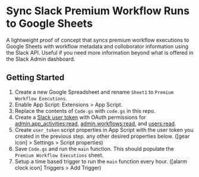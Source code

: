 # Sync Slack Premium Workflow Runs to Google Sheets


A lightweight proof of concept that syncs premium workflow executions to Google Sheets with workflow metadata and colloborator information using the Slack API. Useful if you need more information beyond what is offered in the Slack Admin dashboard.

## Getting Started

1. Create a new Google Spreadsheet and rename `Sheet1` to `Premium Workflow Executions`.
2. Enable App Script: Extensions > App Script.
3. Replace the contents of `Code.gs` with `code.gs` in this repo.
4. Create a [Slack user token](https://api.slack.com/authentication/token-types) with OAuth permissions for [admin.app_activities:read](https://api.slack.com/scopes/admin.app_activities:read), [admin.workflows:read](https://api.slack.com/scopes/admin.workflows:read), and [users:read](https://api.slack.com/scopes/users:read).
5. Create `user_token` script properties in App Script with the user token you created in the previous step.  any other desired properties below. ([gear icon] > Settings > Script properties)
6. Save `Code.gs` and run the `main` function. This should populate the `Premium Workflow Executions` sheet.
7. Setup a time based trigger to run the `main` function every hour. ([alarm clock icon] Triggers > Add Trigger)
